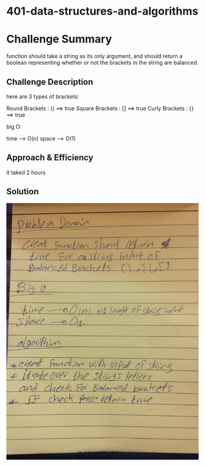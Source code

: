 # 401-data-structures-and-algorithms

# Challenge Summary

 function should take a string as its only argument, and should return a boolean representing whether or not the brackets in the string are balanced. 

## Challenge Description

here are 3 types of brackets:

Round Brackets : () ==> true
Square Brackets : [] ==> true
Curly Brackets : {} ==> true

big O:

time --> O(n)
space --> O(1)

## Approach & Efficiency
it taked 2 hours 

## Solution

![whbord](./imgk.jpg)
